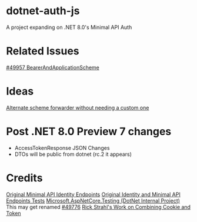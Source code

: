 # dotnet-auth-js
A project expanding on .NET 8.0's Minimal API Auth

# Related Issues
[#49957 BearerAndApplicationScheme](https://github.com/dotnet/aspnetcore/issues/49957)

# Ideas

[Alternate scheme forwarder without needing a custom one](https://github.com/dotnet/aspnetcore/blob/main/src/Security/samples/PathSchemeSelection/Startup.cs)

# Post .NET 8.0 Preview 7 changes
- AccessTokenResponse JSON Changes
- DTOs will be public from dotnet (rc.2 it appears)

# Credits

[Original Minimal API Identity Endpoints](https://github.com/dotnet/aspnetcore/blob/main/src/Identity/Core/src/IdentityApiEndpointRouteBuilderExtensions.cs)
[Original Identity and Minimal API Endpoints Tests](https://github.com/dotnet/aspnetcore/tree/main/src/Identity/test/Identity.FunctionalTests)
[Microsoft.AspNetCore.Testing (DotNet Internal Project)](https://github.com/dotnet/aspnetcore/tree/main/src/Testing/src)
This may get renamed [#49776](https://github.com/dotnet/aspnetcore/issues/49776)
[Rick Strahl's Work on Combining Cookie and Token](https://weblog.west-wind.com/posts/2022/Mar/29/Combining-Bearer-Token-and-Cookie-Auth-in-ASPNET)


